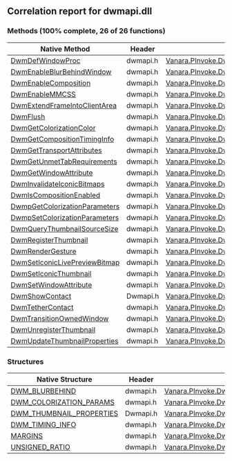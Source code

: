 ## Correlation report for dwmapi.dll  
### Methods (100% complete, 26 of 26 functions)  
Native Method | Header | Managed Method  
--- | --- | ---  
[DwmDefWindowProc](https://www.google.com/search?num=5&q=DwmDefWindowProc+site%3Adocs.microsoft.com) | dwmapi.h | [Vanara.PInvoke.DwmApi.DwmDefWindowProc](https://github.com/dahall/Vanara/search?l=C%23&q=DwmDefWindowProc)  
[DwmEnableBlurBehindWindow](https://www.google.com/search?num=5&q=DwmEnableBlurBehindWindow+site%3Adocs.microsoft.com) | dwmapi.h | [Vanara.PInvoke.DwmApi.DwmEnableBlurBehindWindow](https://github.com/dahall/Vanara/search?l=C%23&q=DwmEnableBlurBehindWindow)  
[DwmEnableComposition](https://www.google.com/search?num=5&q=DwmEnableComposition+site%3Adocs.microsoft.com) | dwmapi.h | [Vanara.PInvoke.DwmApi.DwmEnableComposition](https://github.com/dahall/Vanara/search?l=C%23&q=DwmEnableComposition)  
[DwmEnableMMCSS](https://www.google.com/search?num=5&q=DwmEnableMMCSS+site%3Adocs.microsoft.com) | dwmapi.h | [Vanara.PInvoke.DwmApi.DwmEnableMMCSS](https://github.com/dahall/Vanara/search?l=C%23&q=DwmEnableMMCSS)  
[DwmExtendFrameIntoClientArea](https://www.google.com/search?num=5&q=DwmExtendFrameIntoClientArea+site%3Adocs.microsoft.com) | dwmapi.h | [Vanara.PInvoke.DwmApi.DwmExtendFrameIntoClientArea](https://github.com/dahall/Vanara/search?l=C%23&q=DwmExtendFrameIntoClientArea)  
[DwmFlush](https://www.google.com/search?num=5&q=DwmFlush+site%3Adocs.microsoft.com) | dwmapi.h | [Vanara.PInvoke.DwmApi.DwmFlush](https://github.com/dahall/Vanara/search?l=C%23&q=DwmFlush)  
[DwmGetColorizationColor](https://www.google.com/search?num=5&q=DwmGetColorizationColor+site%3Adocs.microsoft.com) | dwmapi.h | [Vanara.PInvoke.DwmApi.DwmGetColorizationColor](https://github.com/dahall/Vanara/search?l=C%23&q=DwmGetColorizationColor)  
[DwmGetCompositionTimingInfo](https://www.google.com/search?num=5&q=DwmGetCompositionTimingInfo+site%3Adocs.microsoft.com) | dwmapi.h | [Vanara.PInvoke.DwmApi.DwmGetCompositionTimingInfo](https://github.com/dahall/Vanara/search?l=C%23&q=DwmGetCompositionTimingInfo)  
[DwmGetTransportAttributes](https://www.google.com/search?num=5&q=DwmGetTransportAttributes+site%3Adocs.microsoft.com) | dwmapi.h | [Vanara.PInvoke.DwmApi.DwmGetTransportAttributes](https://github.com/dahall/Vanara/search?l=C%23&q=DwmGetTransportAttributes)  
[DwmGetUnmetTabRequirements](https://www.google.com/search?num=5&q=DwmGetUnmetTabRequirements+site%3Adocs.microsoft.com) | dwmapi.h | [Vanara.PInvoke.DwmApi.DwmGetUnmetTabRequirements](https://github.com/dahall/Vanara/search?l=C%23&q=DwmGetUnmetTabRequirements)  
[DwmGetWindowAttribute](https://www.google.com/search?num=5&q=DwmGetWindowAttribute+site%3Adocs.microsoft.com) | dwmapi.h | [Vanara.PInvoke.DwmApi.DwmGetWindowAttribute](https://github.com/dahall/Vanara/search?l=C%23&q=DwmGetWindowAttribute)  
[DwmInvalidateIconicBitmaps](https://www.google.com/search?num=5&q=DwmInvalidateIconicBitmaps+site%3Adocs.microsoft.com) | dwmapi.h | [Vanara.PInvoke.DwmApi.DwmInvalidateIconicBitmaps](https://github.com/dahall/Vanara/search?l=C%23&q=DwmInvalidateIconicBitmaps)  
[DwmIsCompositionEnabled](https://www.google.com/search?num=5&q=DwmIsCompositionEnabled+site%3Adocs.microsoft.com) | dwmapi.h | [Vanara.PInvoke.DwmApi.DwmIsCompositionEnabled](https://github.com/dahall/Vanara/search?l=C%23&q=DwmIsCompositionEnabled)  
[DwmpGetColorizationParameters](https://www.google.com/search?num=5&q=DwmpGetColorizationParameters+site%3Adocs.microsoft.com) | dwmapi.h | [Vanara.PInvoke.DwmApi.DwmpGetColorizationParameters](https://github.com/dahall/Vanara/search?l=C%23&q=DwmpGetColorizationParameters)  
[DwmpSetColorizationParameters](https://www.google.com/search?num=5&q=DwmpSetColorizationParameters+site%3Adocs.microsoft.com) | dwmapi.h | [Vanara.PInvoke.DwmApi.DwmpSetColorizationParameters](https://github.com/dahall/Vanara/search?l=C%23&q=DwmpSetColorizationParameters)  
[DwmQueryThumbnailSourceSize](https://www.google.com/search?num=5&q=DwmQueryThumbnailSourceSize+site%3Adocs.microsoft.com) | dwmapi.h | [Vanara.PInvoke.DwmApi.DwmQueryThumbnailSourceSize](https://github.com/dahall/Vanara/search?l=C%23&q=DwmQueryThumbnailSourceSize)  
[DwmRegisterThumbnail](https://www.google.com/search?num=5&q=DwmRegisterThumbnail+site%3Adocs.microsoft.com) | dwmapi.h | [Vanara.PInvoke.DwmApi.DwmRegisterThumbnail](https://github.com/dahall/Vanara/search?l=C%23&q=DwmRegisterThumbnail)  
[DwmRenderGesture](https://www.google.com/search?num=5&q=DwmRenderGesture+site%3Adocs.microsoft.com) | dwmapi.h | [Vanara.PInvoke.DwmApi.DwmRenderGesture](https://github.com/dahall/Vanara/search?l=C%23&q=DwmRenderGesture)  
[DwmSetIconicLivePreviewBitmap](https://www.google.com/search?num=5&q=DwmSetIconicLivePreviewBitmap+site%3Adocs.microsoft.com) | dwmapi.h | [Vanara.PInvoke.DwmApi.DwmSetIconicLivePreviewBitmap](https://github.com/dahall/Vanara/search?l=C%23&q=DwmSetIconicLivePreviewBitmap)  
[DwmSetIconicThumbnail](https://www.google.com/search?num=5&q=DwmSetIconicThumbnail+site%3Adocs.microsoft.com) | dwmapi.h | [Vanara.PInvoke.DwmApi.DwmSetIconicThumbnail](https://github.com/dahall/Vanara/search?l=C%23&q=DwmSetIconicThumbnail)  
[DwmSetWindowAttribute](https://www.google.com/search?num=5&q=DwmSetWindowAttribute+site%3Adocs.microsoft.com) | dwmapi.h | [Vanara.PInvoke.DwmApi.DwmSetWindowAttribute](https://github.com/dahall/Vanara/search?l=C%23&q=DwmSetWindowAttribute)  
[DwmShowContact](https://www.google.com/search?num=5&q=DwmShowContact+site%3Adocs.microsoft.com) | Dwmapi.h | [Vanara.PInvoke.DwmApi.DwmShowContact](https://github.com/dahall/Vanara/search?l=C%23&q=DwmShowContact)  
[DwmTetherContact](https://www.google.com/search?num=5&q=DwmTetherContact+site%3Adocs.microsoft.com) | dwmapi.h | [Vanara.PInvoke.DwmApi.DwmTetherContact](https://github.com/dahall/Vanara/search?l=C%23&q=DwmTetherContact)  
[DwmTransitionOwnedWindow](https://www.google.com/search?num=5&q=DwmTransitionOwnedWindow+site%3Adocs.microsoft.com) | dwmapi.h | [Vanara.PInvoke.DwmApi.DwmTransitionOwnedWindow](https://github.com/dahall/Vanara/search?l=C%23&q=DwmTransitionOwnedWindow)  
[DwmUnregisterThumbnail](https://www.google.com/search?num=5&q=DwmUnregisterThumbnail+site%3Adocs.microsoft.com) | dwmapi.h | [Vanara.PInvoke.DwmApi.DwmUnregisterThumbnail](https://github.com/dahall/Vanara/search?l=C%23&q=DwmUnregisterThumbnail)  
[DwmUpdateThumbnailProperties](https://www.google.com/search?num=5&q=DwmUpdateThumbnailProperties+site%3Adocs.microsoft.com) | dwmapi.h | [Vanara.PInvoke.DwmApi.DwmUpdateThumbnailProperties](https://github.com/dahall/Vanara/search?l=C%23&q=DwmUpdateThumbnailProperties)  
### Structures  
Native Structure | Header | Managed Structure  
--- | --- | ---  
[DWM_BLURBEHIND](https://www.google.com/search?num=5&q=DWM_BLURBEHIND+site%3Adocs.microsoft.com) | dwmapi.h | [Vanara.PInvoke.DwmApi.DWM_BLURBEHIND](https://github.com/dahall/Vanara/search?l=C%23&q=DWM_BLURBEHIND)  
[DWM_COLORIZATION_PARAMS](https://www.google.com/search?num=5&q=DWM_COLORIZATION_PARAMS+site%3Adocs.microsoft.com) | dwmapi.h | [Vanara.PInvoke.DwmApi.DWM_COLORIZATION_PARAMS](https://github.com/dahall/Vanara/search?l=C%23&q=DWM_COLORIZATION_PARAMS)  
[DWM_THUMBNAIL_PROPERTIES](https://www.google.com/search?num=5&q=DWM_THUMBNAIL_PROPERTIES+site%3Adocs.microsoft.com) | Dwmapi.h | [Vanara.PInvoke.DwmApi.DWM_THUMBNAIL_PROPERTIES](https://github.com/dahall/Vanara/search?l=C%23&q=DWM_THUMBNAIL_PROPERTIES)  
[DWM_TIMING_INFO](https://www.google.com/search?num=5&q=DWM_TIMING_INFO+site%3Adocs.microsoft.com) | dwmapi.h | [Vanara.PInvoke.DwmApi.DWM_TIMING_INFO](https://github.com/dahall/Vanara/search?l=C%23&q=DWM_TIMING_INFO)  
[MARGINS](https://www.google.com/search?num=5&q=MARGINS+site%3Adocs.microsoft.com) | dwmapi.h | [Vanara.PInvoke.DwmApi.MARGINS](https://github.com/dahall/Vanara/search?l=C%23&q=MARGINS)  
[UNSIGNED_RATIO](https://www.google.com/search?num=5&q=UNSIGNED_RATIO+site%3Adocs.microsoft.com) | dwmapi.h | [Vanara.PInvoke.DwmApi.UNSIGNED_RATIO](https://github.com/dahall/Vanara/search?l=C%23&q=UNSIGNED_RATIO)  
